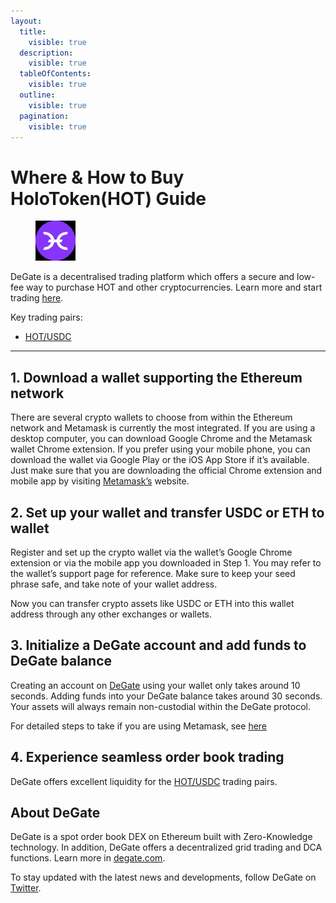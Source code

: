 ```yaml
---
layout:
  title:
    visible: true
  description:
    visible: true
  tableOfContents:
    visible: true
  outline:
    visible: true
  pagination:
    visible: true
---
```


# Where & How to Buy HoloToken(HOT) Guide

<figure><img src="../.gitbook/assets/hot_0x6c6ee5e31d828de241282b9606c8e98ea48526e21711367512549.jpg" alt="HOT" width="64"><figcaption></figcaption></figure>

DeGate is a decentralised trading platform which offers a secure and low-fee way to purchase HOT and other cryptocurrencies. Learn more and start trading [here](https://app.degate.com/trade/USDC/0x6c6ee5e31d828de241282b9606c8e98ea48526e2?utm_source=howtobuy).&#x20;

Key trading pairs:

* [HOT/USDC](https://app.degate.com/trade/USDC/0x6c6ee5e31d828de241282b9606c8e98ea48526e2?utm_source=howtobuy)

***

## 1. Download a wallet supporting the Ethereum network

There are several crypto wallets to choose from within the Ethereum network and Metamask is currently the most integrated. If you are using a desktop computer, you can download Google Chrome and the Metamask wallet Chrome extension. If you prefer using your mobile phone, you can download the wallet via Google Play or the iOS App Store if it’s available. Just make sure that you are downloading the official Chrome extension and mobile app by visiting [Metamask’s](https://metamask.io/) website.

## 2. Set up your wallet and transfer USDC or ETH to wallet

Register and set up the crypto wallet via the wallet’s Google Chrome extension or via the mobile app you downloaded in Step 1. You may refer to the wallet’s support page for reference. Make sure to keep your seed phrase safe, and take note of your wallet address.&#x20;

Now you can transfer crypto assets like USDC or ETH into this wallet address through any other exchanges or wallets.

## 3. Initialize a DeGate account and add funds to DeGate balance

Creating an account on [DeGate](https://app.degate.com/?utm_source=HOT_howtobuy) using your wallet only takes around 10 seconds. Adding funds into your DeGate balance takes around 30 seconds. Your assets will always remain non-custodial within the DeGate protocol.

For detailed steps to take if you are using Metamask, see [here](https://docs.degate.com/v/product_en/main-features/wallet-connectivity/metamask)

## 4. Experience seamless order book trading

DeGate offers excellent liquidity for the [HOT/USDC](https://app.degate.com/trade/USDC/0x6c6ee5e31d828de241282b9606c8e98ea48526e2?utm_source=howtobuy) trading pairs.&#x20;

## About DeGate

DeGate is a spot order book DEX on Ethereum built with Zero-Knowledge technology. In addition, DeGate offers a decentralized grid trading and DCA functions.  Learn more in [degate.com](https://degate.com/?utm_source=HOT_howtobuy).

To stay updated with the latest news and developments, follow DeGate on [Twitter](https://twitter.com/degatedex).
